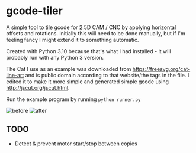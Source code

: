 # gcode-tiler
A simple tool to tile gcode for 2.5D CAM / CNC by applying horizontal offsets and rotations. Initially this will need to be done manually, but if I'm feeling fancy I might extend it to something automatic.

Created with Python 3.10 because that's what I had installed - it will probably run with any Python 3 version.

The Cat I use as an example was downloaded from https://freesvg.org/cat-line-art and is public domain according to that website/the tags in the file. I edited it to make it more simple and generated simple gcode using http://jscut.org/jscut.html.

Run the example program by running `python runner.py`

![before](https://user-images.githubusercontent.com/3942301/219658993-f20e0abd-edc2-4b2c-86ed-dbfd57632833.gif)
![after](https://user-images.githubusercontent.com/3942301/219659010-86dc425a-6e34-4685-a52c-58cc05420529.gif)


## TODO
 - Detect & prevent motor start/stop between copies
